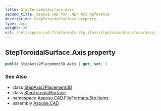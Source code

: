 ```yaml
---
title: StepToroidalSurface.Axis
second_title: Aspose.CAD for .NET API Reference
description: StepToroidalSurface property. 
type: docs
weight: 20
url: /net/aspose.cad.fileformats.stp.items/steptoroidalsurface/axis/
---
```

## StepToroidalSurface.Axis property

```csharp
public StepAxis2Placement3D Axis { get; set; }
```

### See Also

* class [StepAxis2Placement3D](../../stepaxis2placement3d/)
* class [StepToroidalSurface](../)
* namespace [Aspose.CAD.FileFormats.Stp.Items](../../steptoroidalsurface/)
* assembly [Aspose.CAD](../../../)


